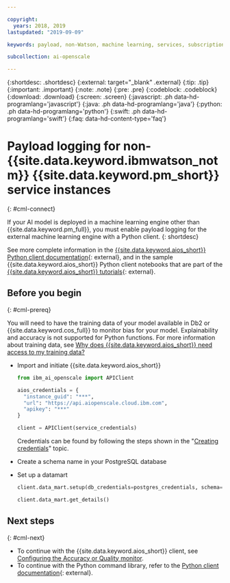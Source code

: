 ```yaml
---

copyright:
  years: 2018, 2019
lastupdated: "2019-09-09"

keywords: payload, non-Watson, machine learning, services, subscription

subcollection: ai-openscale

---
```


{:shortdesc: .shortdesc}
{:external: target="_blank" .external}
{:tip: .tip}
{:important: .important}
{:note: .note}
{:pre: .pre}
{:codeblock: .codeblock}
{:download: .download}
{:screen: .screen}
{:javascript: .ph data-hd-programlang='javascript'}
{:java: .ph data-hd-programlang='java'}
{:python: .ph data-hd-programlang='python'}
{:swift: .ph data-hd-programlang='swift'}
{:faq: data-hd-content-type='faq'}

# Payload logging for non-{{site.data.keyword.ibmwatson_notm}} {{site.data.keyword.pm_short}} service instances
{: #cml-connect}

If your AI model is deployed in a machine learning engine other than {{site.data.keyword.pm_full}}, you must enable payload logging for the external machine learning engine with a Python client.
{: shortdesc}

See more complete information in the [{{site.data.keyword.aios_short}} Python client documentation](http://ai-openscale-python-client.mybluemix.net/){: external}, and in the sample {{site.data.keyword.aios_short}} Python client notebooks that are part of the [{{site.data.keyword.aios_short}} tutorials](https://github.com/pmservice/ai-openscale-tutorials/blob/master/README.md){: external}.

## Before you begin
{: #cml-prereq}

You will need to have the training data of your model available in Db2 or {{site.data.keyword.cos_full}} to monitor bias for your model. Explainability and accuracy is not supported for Python functions. For more information about training data, see [Why does {{site.data.keyword.aios_short}} need access to my training data?](/docs/services/ai-openscale?topic=ai-openscale-trainingdata#trainingdata)

- Import and initiate {{site.data.keyword.aios_short}}

    ```python
    from ibm_ai_openscale import APIClient

    aios_credentials = {
      "instance_guid": "***",
      "url": "https://api.aiopenscale.cloud.ibm.com",
      "apikey": "***"
    }

    client = APIClient(service_credentials)
    ```
  Credentials can be found by following the steps shown in the "[Creating credentials](/docs/services/ai-openscale?topic=ai-openscale-cred-create)" topic.

- Create a schema name in your PostgreSQL database

- Set up a datamart

    ```python
    client.data_mart.setup(db_credentials=postgres_credentials, schema=schemaName)

    client.data_mart.get_details()
    ```


## Next steps
{: #cml-next}

- To continue with the {{site.data.keyword.aios_short}} client, see [Configuring the Accuracy or Quality monitor](/docs/services/ai-openscale?topic=ai-openscale-acc-monitor).
- To continue with the Python command library, refer to the [Python client documentation](http://ai-openscale-python-client.mybluemix.net/){: external}.
